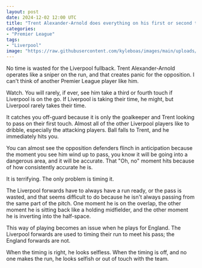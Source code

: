 ```yaml
---
layout: post
date: 2024-12-02 12:00 UTC
title: "Trent Alexander-Arnold does everything on his first or second touch"
categories:
- "Premier League"
tags:
- "Liverpool"
image: "https://raw.githubusercontent.com/kyleboas/images/main/uploads/2024/12/01/Image-01Dec2024_20:29:03.png"
---
```


No time is wasted for the Liverpool fullback. Trent Alexander-Arnold operates like a sniper on the run, and that creates panic for the opposition. I can't think of another Premier League player like him.

<!---more--->

Watch. You will rarely, if ever, see him take a third or fourth touch if Liverpool is on the go. If Liverpool is taking their time, he might, but Liverpool rarely takes their time.

It catches you off-guard because it is only the goalkeeper and Trent looking to pass on their first touch. Almost all of the other Liverpool players like to dribble, especially the attacking players. Ball falls to Trent, and he immediately hits you.

You can almost see the opposition defenders flinch in anticipation because the moment you see him wind up to pass, you know it will be going into a dangerous area, and it will be accurate. That "Oh, no" moment hits because of how consistently accurate he is.

It is terrifying. The only problem is timing it. 

The Liverpool forwards have to always have a run ready, or the pass is wasted, and that seems difficult to do because he isn't always passing from the same part of the pitch. One moment he is on the overlap, the other moment he is sitting back like a holding midfielder, and the other moment he is inverting into the half-space.

This way of playing becomes an issue when he plays for England. The Liverpool forwards are used to timing their run to meet his pass; the England forwards are not. 

When the timing is right, he looks selfless. When the timing is off, and no one makes the run, he looks selfish or out of touch with the team.